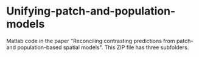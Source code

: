 # Unifying-patch-and-population-models
Matlab code in the paper "Reconciling contrasting predictions from patch- and population-based spatial models".  This ZIP file has three subfolders.
